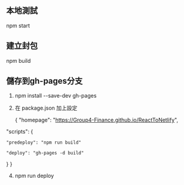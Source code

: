## 本地測試
npm start
## 建立封包
npm build
## 儲存到gh-pages分支
1. npm install --save-dev gh-pages

2. 在 package.json 加上設定

   {
  "homepage": "https://Group4-Finance.github.io/ReactToNetlify",

  "scripts": {
  
    "predeploy": "npm run build"    
    
    "deploy": "gh-pages -d build"
    
  }
}

4. npm run deploy
